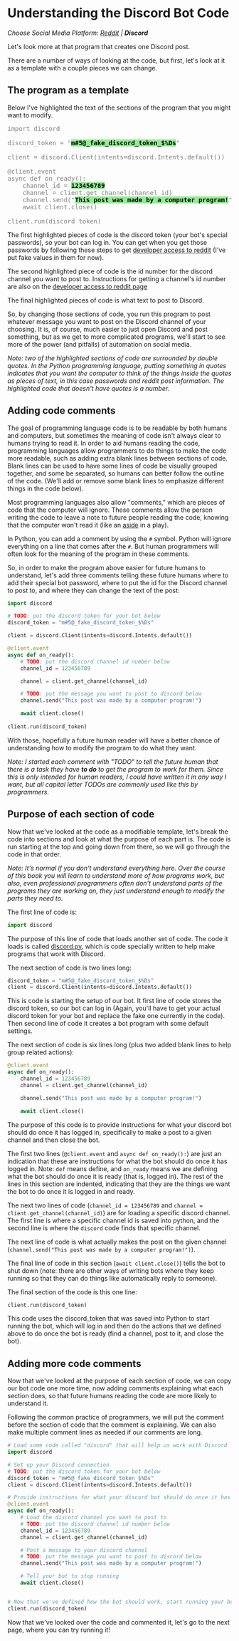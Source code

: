 # Understanding the Discord Bot Code
_Choose Social Media Platform: <a href='../../../reddit/ch02_definitions/03_automation/07_details_of_bot.html'>Reddit</a> | __Discord___


Let's look more at that program that creates one Discord post.

There are a number of ways of looking at the code, but first, let's look at it as a template with a couple pieces we can change.

## The program as a template

Below I've highlighted the text of the sections of the program that you might want to modify.

<pre style="color:gray">
import discord

discord_token = "<strong style="color:black;background-color:lightgreen">m#5@_fake_discord_token_$%Ds</strong>"

client = discord.Client(intents=discord.Intents.default())

@client.event
async def on_ready():
    channel_id = <strong style="color:black;background-color:lightgreen">123456789</strong>
    channel = client.get_channel(channel_id)
    channel.send("<strong style="color:black;background-color:lightgreen">This post was made by a computer program!</strong>")
    await client.close()
    
client.run(discord_token)
</pre>

The first highlighted pieces of code is the discord token (your bot's special passwords), so your bot can log in. You can get when you get those passwords by following these steps to get [developer access to reddit](../../appendix/making_bot_account.md) (I've put fake values in them for now).

The second highlighted piece of code is the id number for the discord channel you want to post to. Instructions for getting a channel's id number are also on the [developer access to reddit page](../../appendix/making_bot_account.md)

The final highlighted pieces of code is what text to post to Discord.

So, by changing those sections of code, you run this program to post whatever message you want to post on the Discord channel of your choosing. It is, of course, much easier to just open Discord and post something, but as we get to more complicated programs, we'll start to see more of the power (and pitfalls) of automation on social media.

_Note: two of the highlighted sections of code are surrounded by double quotes. In the Python programming language, putting something in quotes indicates that you want the computer to think of the things inside the quotes as pieces of text, in this case passwords and reddit post information. The highlighted code that doesn't have quotes is a number._

## Adding code comments

The goal of programming language code is to be readable by both humans and computers, but sometimes the meaning of code isn't always clear to humans trying to read it. In order to aid humans reading the code, programming languages allow programmers to do things to make the code more readable, such as adding extra blank lines between sections of code. Blank lines can be used to have some lines of code be visually grouped together, and some be separated, so humans can better follow the outline of the code. (We'll add or remove some blank lines to emphasize different things in the code below).

Most programming languages also allow "comments," which are pieces of code that the computer will ignore. These comments allow the person writing the code to leave a note to future people reading the code, knowing that the computer won't read it (like an [aside](https://en.wikipedia.org/wiki/Aside) in a play).

In Python, you can add a comment by using the `#` symbol. Python will ignore everything on a line that comes after the `#`. But human programmers will often look for the meaning of the program in these comments.

So, in order to make the program above easier for future humans to understand, let's add three comments telling these future humans where to add their special bot password, where to put the id for the Discord channel to post to, and where they can change the text of the post:

```python
import discord

# TODO: put the discord token for your bot below
discord_token = "m#5@_fake_discord_token_$%Ds"

client = discord.Client(intents=discord.Intents.default())

@client.event
async def on_ready():
    # TODO: put the discord channel id number below
    channel_id = 123456789

    channel = client.get_channel(channel_id)

    # TODO: put the message you want to post to discord below
    channel.send("This post was made by a computer program!")

    await client.close()
    
client.run(discord_token)
```

With those, hopefully a future human reader will have a better chance of understanding how to modify the program to do what they want.

_Note: I started each comment with "TODO" to tell the future human that there is a task they have **to do** to get the program to work for them. Since this is only intended for human readers, I could have written it in any way I want, but all capital letter TODOs are commonly used like this by programmers._


## Purpose of each section of code

Now that we've looked at the code as a modifiable template, let's break the code into sections and look at what the purpose of each part is. The code is run starting at the top and going down from there, so we will go through the code in that order.

_Note: It's normal if you don't understand everything here. Over the course of this book you will learn to understand more of how programs work, but also, even professional programmers often don't understand parts of the programs they are working on, they just understand enough to modify the parts they need to._

The first line of code is:
```python
import discord
```

The purpose of this line of code that loads another set of code. The code it loads is called [discord.py](https://discordpy.readthedocs.io/en/stable/), which is code specially written to help make programs that work with Discord.


The next section of code is two lines long:
```python
discord_token = "m#5@_fake_discord_token_$%Ds"
client = discord.Client(intents=discord.Intents.default())
```

This is code is starting the setup of our bot. It first line of code stores the discord token, so our bot can log in (Again, you'll have to get your actual discord token for your bot and replace the fake one currently in the code). Then second line of code it creates a bot program with some default settings.

The next section of code is six lines long (plus two added blank lines to help group related actions):

```python
@client.event
async def on_ready():
    channel_id = 123456789
    channel = client.get_channel(channel_id)

    channel.send("This post was made by a computer program!")

    await client.close()
```

The purpose of this code is to provide instructions for what your discord bot should do once it has logged in, specifically to make a post to a given channel and then close the bot.

The first two lines (`@client.event` and `async def on_ready():`) are just an indication that these are instructions for what the bot should do once it has logged in. Note: `def` means define, and `on_ready` means we are defining what the bot should do once it is ready (that is, logged in). The rest of the lines in this section are indented, indicating that they are the things we want the bot to do once it is logged in and ready.

The next two lines of code (`channel_id = 123456789` and `channel = client.get_channel(channel_id)`) are for loading a specific discord channel. The first line is where a specific channel id is saved into python, and the second line is where the `discord` code finds that specific channel.

The next line of code is what actually makes the post on the given channel (`channel.send("This post was made by a computer program!")`). 

The final line of code in this section (`await client.close()`) tells the bot to shut down (note: there are other ways of writing bots where they keep running so that they can do things like automatically reply to someone).

The final section of the code is this one line:
```python
client.run(discord_token)
```

This code uses the discord_token that was saved into Python to start running the bot, which will log in and then do the actions that we defined above to do once the bot is ready (find a channel, post to it, and close the bot).

## Adding more code comments
Now that we've looked at the purpose of each section of code, we can copy our bot code one more time, now adding comments explaining what each section does, so that future humans reading the code are more likely to understand it.

Following the common practice of programmers, we will put the comment before the section of code that the comment is explaining. We can also make multiple comment lines as needed if our comments are long.

```python
# Load some code called "discord" that will help us work with Discord
import discord

# Set up your Discord connection
# TODO: put the discord token for your bot below
discord_token = "m#5@_fake_discord_token_$%Ds"
client = discord.Client(intents=discord.Intents.default())

# Provide instructions for what your discord bot should do once it has logged in
@client.event
async def on_ready():
    # Load the discord channel you want to post to
    # TODO: put the discord channel id number below
    channel_id = 123456789
    channel = client.get_channel(channel_id)

    # Post a message to your discord channel
    # TODO: put the message you want to post to discord below
    channel.send("This post was made by a computer program!")

    # Tell your bot to stop running
    await client.close()


# Now that we've defined how the bot should work, start running your bot
client.run(discord_token)
```

Now that we've looked over the code and commented it, let's go to the next page, where you can try running it!
